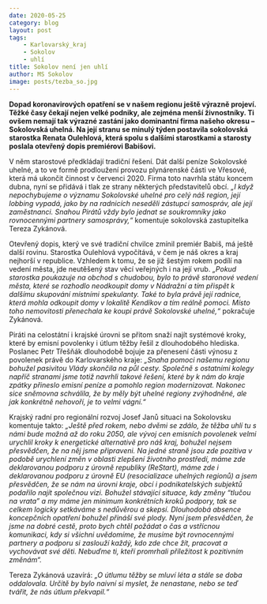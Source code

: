 ```yaml
---
date: 2020-05-25
category: blog
layout: post
tags:
    - Karlovarský_kraj
    - Sokolov
    - uhlí
title: Sokolov není jen uhlí
author: MS Sokolov
image: posts/tezba_so.jpg
---
```

**Dopad koronavirových opatření se v našem regionu ještě výrazně projeví. Těžké časy čekají nejen velké podniky, ale zejména menší živnostníky. Ti ovšem nemají tak výrazné zastání jako dominantní firma našeho okresu – Sokolovská uhelná. Na její stranu se minulý týden postavila sokolovská starostka Renata Oulehlová, která spolu s dalšími starostkami a starosty poslala otevřený dopis premiérovi Babišovi.**

V něm starostové předkládají tradiční řešení. Dát další peníze Sokolovské uhelné, a to ve formě prodloužení provozu plynárenské části ve Vřesové, která má ukončit činnost v červenci 2020. Firma toto navrhla státu koncem dubna, nyní se přidává i tlak ze strany některých představitelů obcí. *„I když nepochybujeme o významu Sokolovské uhelné pro celý náš region, její lobbing vypadá, jako by na radnicích neseděli zástupci samospráv, ale její zaměstnanci. Snahou Pirátů vždy bylo jednat se soukromníky jako rovnocennými partnery samosprávy,“* komentuje sokolovská zastupitelka Tereza Zykánová.

Otevřený dopis, který ve své tradiční chvilce zmínil premiér Babiš, má ještě další rovinu. Starostka Oulehlová vypočítává, v čem je náš okres a kraj nejhorší v republice. Vzhledem k tomu, že se již šestým rokem podílí na vedení města, jde neutěšený stav věcí veřejných i na její vrub. *„Pokud starostka poukazuje na obchod s chudobou, bylo to právě staronové vedení města, které se rozhodlo neodkoupit domy v Nádražní a tím přispět k dalšímu skupování místními spekulanty. Také to byla právě její radnice, která mohla odkoupit domy v lokalitě Kendíkov a tím reálně pomoci. Místo toho nemovitosti přenechala ke koupi právě Sokolovské uhelné,“* pokračuje Zykánová.

Piráti na celostátní i krajské úrovni se přitom snaží najít systémové kroky, které by emisní povolenky i útlum těžby řešil z dlouhodobého hlediska. Poslanec Petr Třešňák dlouhodobě bojuje za přenesení části výnosu z povolenek právě do Karlovarského kraje: *„Snaha pomoci našemu regionu bohužel pasivitou Vlády skončila na půl cesty. Společně s ostatními kolegy napříč stranami jsme totiž navrhli takové řešení, které by k nám do kraje zpátky přineslo emisní peníze a pomohlo region modernizovat. Nakonec sice sněmovna schválila, že by měly být uhelné regiony zvýhodněné, ale jak konkrétně nehovoří, je to velmi vágní.“*

Krajský radní pro regionální rozvoj Josef Janů situaci na Sokolovsku komentuje takto: *„Ještě před rokem, nebo dvěmi se zdálo, že těžba uhlí tu s námi bude možná až do roku 2050, ale vývoj cen emisních povolenek velmi urychlil kroky k energetické alternativě pro náš kraj, bohužel nejsem přesvědčen, že na něj jsme připraveni. Na jedné straně jsou zde pozitiva v podobě urychlení změn v oblasti zlepšení životního prostředí, máme zde deklarovanou podporu z úrovně republiky (ReStart), máme zde i deklarovanou podporu z úrovně EU (resocializace uhelných regionů) a jsem přesvědčen, že se nám na úrovni kraje, obcí i podnikatelských subjektů podařilo najít společnou vizi. Bohužel stávající situace, kdy změny “tlučou na vrata” a my máme jen minimum konkrétních kroků podpory, tak se celkem logicky setkáváme s nedůvěrou a skepsí. Dlouhodobá absence koncepčních opatření bohužel přináší své plody. Nyní jsem přesvědčen, že jsme na dobré cestě, proto bych chtěl požádat o čas a vstřícnou komunikaci, kdy si všichni uvědomíme, že musíme být rovnocennými partnery a podporu si zaslouží každý, kdo zde chce žít, pracovat a vychovávat své děti. Nebuďme ti, kteří promrhali příležitost k pozitivním změnám“.*

Tereza Zykánová uzavírá: *„O útlumu těžby se mluví léta a stále se doba oddalovala. Určitě by bylo naivní si myslet, že nenastane, nebo se teď tvářit, že nás útlum překvapil.“*
